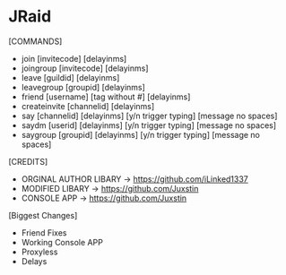 # JRaid

[COMMANDS]

+ join [invitecode] [delayinms]
+ joingroup [invitecode] [delayinms]
+ leave [guildid] [delayinms]
+ leavegroup [groupid] [delayinms]
+ friend [username] [tag without #] [delayinms]
+ createinvite [channelid] [delayinms]
+ say [channelid] [delayinms] [y/n trigger typing] [message no spaces]
+ saydm [userid] [delayinms] [y/n trigger typing] [message no spaces]
+ saygroup [groupid] [delayinms] [y/n trigger typing] [message no spaces]

[CREDITS]
+ ORGINAL AUTHOR LIBARY -> https://github.com/iLinked1337
+ MODIFIED LIBARY -> https://github.com/Juxstin
+ CONSOLE APP -> https://github.com/Juxstin


[Biggest Changes]
+ Friend Fixes
+ Working Console APP
+ Proxyless
+ Delays
